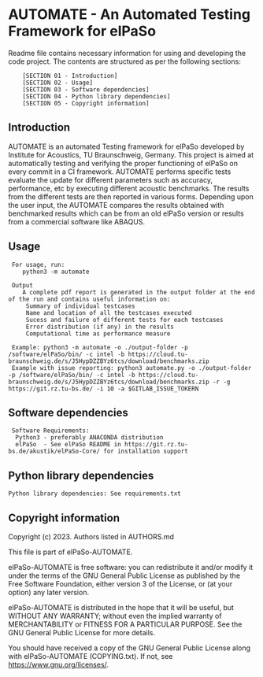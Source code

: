 # AUTOMATE - An Automated Testing Framework for elPaSo 

Readme file contains necessary information for using and developing the code project. The contents are structured as per the following sections:

		[SECTION 01 - Introduction]
		[SECTION 02 - Usage]
		[SECTION 03 - Software dependencies]
		[SECTION 04 - Python library dependencies]
		[SECTION 05 - Copyright information]
		

## Introduction

AUTOMATE is an automated Testing framework for elPaSo developed by Institute for Acoustics, TU Braunschweig, Germany. This project is aimed at automatically testing and verifying the proper functioning of elPaSo on every commit in a CI framework. AUTOMATE performs specific tests evaluate the update for different parameters such as accuracy, performance, etc by executing different acoustic benchmarks. The results from the different tests are then reported in various forms. Depending upon the user input, the AUTOMATE compares the results obtained with benchmarked results which can be from an old elPaSo version or results from a commercial software like ABAQUS.
   
## Usage

	 For usage, run:
		python3 -m automate
		
	 Output 
	 	A complete pdf report is generated in the output folder at the end of the run and contains useful information on:
		 Summary of individual testcases
		 Name and location of all the testcases executed
		 Sucess and failure of different tests for each testcases
		 Error distribution (if any) in the results
		 Computational time as performance measure

	 Example: python3 -m automate -o ./output-folder -p /software/elPaSo/bin/ -c intel -b https://cloud.tu-braunschweig.de/s/J5HypDZZBYz6tcs/download/benchmarks.zip
	 Example with issue reporting: python3 automate.py -o ./output-folder -p /software/elPaSo/bin/ -c intel -b https://cloud.tu-braunschweig.de/s/J5HypDZZBYz6tcs/download/benchmarks.zip -r -g https://git.rz.tu-bs.de/ -i 10 -a $GITLAB_ISSUE_TOKERN
 
## Software dependencies

	 Software Requirements:
      Python3 - preferably ANACONDA distribution
	  elPaSo  - See elPaSo README in https://git.rz.tu-bs.de/akustik/elPaSo-Core/ for installation support
 
## Python library dependencies

	Python library dependencies: See requirements.txt
	
## Copyright information

Copyright (c) 2023. Authors listed in AUTHORS.md

This file is part of elPaSo-AUTOMATE.

elPaSo-AUTOMATE is free software: you can redistribute it and/or modify it under the terms of the GNU General Public License as published by the Free Software Foundation, either version 3 of the License, or (at your option) any later version.

elPaSo-AUTOMATE is distributed in the hope that it will be useful, but WITHOUT ANY WARRANTY; without even the implied warranty of MERCHANTABILITY or FITNESS FOR A PARTICULAR PURPOSE. See the GNU General Public License
for more details.

You should have received a copy of the GNU General Public License along with elPaSo-AUTOMATE (COPYING.txt). If not, see <https://www.gnu.org/licenses/>. 
	
	


